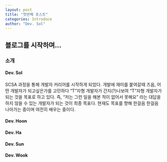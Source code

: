 ```yaml
---
layout: post
title: "첫번째 포스트"
categories: Introduce
author: "Dev. Sol"
---
```


## 블로그를 시작하며...

### 소개

#### Dev. Sol
SCSA 과정을 통해 개발자 커리어를 시작하게 되었다. 개발에 재미를 붙여갈때 즈음, 어떤 개발자가 되고싶은가를 고민하다 “T”자형 개발자가 간지(?)나보여 “T”자형 개발자가 되는 것을 목표로 하고 있다. 즉, “저는 그런 일을 해본 적이 없어서 못해요” 라는 대답을 하지 않을 수 있는 개발자가 되는 것이 최종 목표다. 현재도 목표를 향해 한걸음 한걸음 나아가는 중이며 여전히 배우는 중이다.

#### Dev. Hoon

#### Dev. Ha

#### Dev. Sun

#### Dev. Wook


